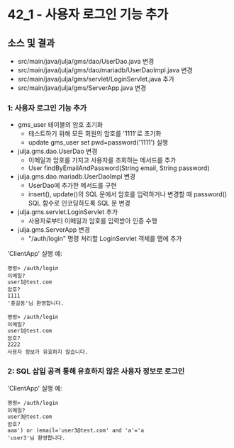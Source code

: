 # 42_1 - 사용자 로그인 기능 추가

## 소스 및 결과

- src/main/java/julja/gms/dao/UserDao.java 변경
- src/main/java/julja/gms/dao/mariadb/UserDaoImpl.java 변경
- src/main/java/julja/gms/servlet/LoginServlet.java 추가
- src/main/java/julja/gms/ServerApp.java 변경

### 1: 사용자 로그인 기능 추가

- gms_user 테이블의 암호 초기화
  - 테스트하기 위해 모든 회원의 암호를 '1111'로 초기화 
  - update gms_user set pwd=password('1111') 실행
- julja.gms.dao.UserDao 변경
  - 이메일과 암호를 가지고 사용자를 조회하는 메서드를 추가
  - User findByEmailAndPassword(String email, String password)
- julja.gms.dao.mariadb.UserDaoImpl 변경
  - UserDao에 추가한 메서드를 구현
  - insert(), update()의 SQL 문에서 암호를 입력하거나 변경할 때 
    password() SQL 함수로 인코딩하도록 SQL 문 변경
- julja.gms.servlet.LoginServlet 추가
  - 사용자로부터 이메일과 암호를 입력받아 인증 수행
- julja.gms.ServerApp 변경
  - "/auth/login" 명령 처리할 LoginServlet 객체를 맵에 추가
  
'ClientApp' 실행 예:
```
명령> /auth/login
이메일?
user1@test.com
암호?
1111
'홍길동'님 환영합니다.

명령> /auth/login
이메일?
user1@test.com
암호?
2222
사용자 정보가 유효하지 않습니다.
```

### 2: SQL 삽입 공격 통해 유효하지 않은 사용자 정보로 로그인 

'ClientApp' 실행 예:
```
명령> /auth/login
이메일?
user3@test.com
암호?
aaa') or (email='user3@test.com' and 'a'='a
'user3'님 환영합니다.

```






